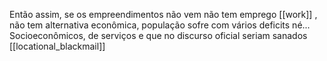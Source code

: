 Então assim, se os empreendimentos não vem não tem emprego [[work]] , não tem alternativa econômica, população sofre com vários deficits né... Socioeconômicos, de serviços e que no discurso oficial seriam sanados [[locational_blackmail]]